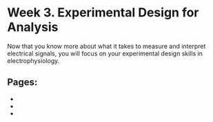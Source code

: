 # Week 3. Experimental Design for Analysis

Now that you know more about what it takes to measure and interpret electrical signals, you will focus on your experimental design skills in electrophysiology.  

## Pages:
- [](../modules/eod-stim/Lab-Manual_eod-stim.md)
- [](../modules/eod-stim/Data-Explorer_eod-stim.ipynb)
- [](../modules/eod-stim/Responses_eod-stim.ipynb)
